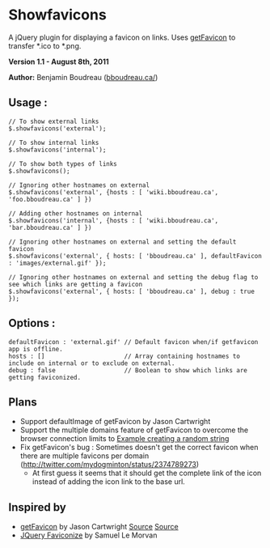 # Showfavicons
A jQuery plugin for displaying a favicon on links. Uses [getFavicon](http://getfavicon.appspot.com/ "getFavicon") to transfer *.ico to *.png.

**Version 1.1 - August 8th, 2011**

**Author:** Benjamin Boudreau ([bboudreau.ca/](http://bboudreau.ca/ "Author Homepage"))

## Usage :
    // To show external links
    $.showfavicons('external');

    // To show internal links
    $.showfavicons('internal');

    // To show both types of links
    $.showfavicons();

    // Ignoring other hostnames on external
    $.showfavicons('external', {hosts : [ 'wiki.bboudreau.ca', 'foo.bboudreau.ca' ] })

    // Adding other hostnames on internal
    $.showfavicons('internal', {hosts : [ 'wiki.bboudreau.ca', 'bar.bboudreau.ca' ] })

    // Ignoring other hostnames on external and setting the default favicon
    $.showfavicons('external', { hosts: [ 'bboudreau.ca' ], defaultFavicon : 'images/external.gif' });

    // Ignoring other hostnames on external and setting the debug flag to see which links are getting a favicon
    $.showfavicons('external', { hosts: [ 'bboudreau.ca' ], debug : true });

## Options :
    defaultFavicon : 'external.gif' // Default favicon when/if getfavicon app is offline.
    hosts : []                      // Array containing hostnames to include on internal or to exclude on external.
    debug : false                   // Boolean to show which links are getting faviconized.

## Plans
- Support defaultImage of getFavicon by Jason Cartwright
- Support the multiple domains feature of getFavicon to overcome the browser connection limits to  [Example creating a random string](http://stackoverflow.com/questions/1349404/generate-a-string-of-5-random-characters-in-javascript)
- Fix getFavicon's bug : Sometimes doesn't get the correct favicon when there are multiple favicons per domain (http://twitter.com/mydogminton/status/2374789273)
  - At first guess it seems that it should get the complete link of the icon instead of adding the icon link to the base url.

## Inspired by
- [getFavicon](http://getfavicon.appspot.com/) by Jason Cartwright [Source](https://potato.codebasehq.com/getfavicon/overview) [Source](https://github.com/potatolondon/getfavicon)
-  [JQuery Faviconize](http://www.babylon-design.com/share/faviconize) by Samuel Le Morvan
